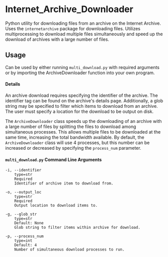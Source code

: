 # Internet_Archive_Downloader

Python utility for downloading files from an archive on the Internet Archive. Uses the `internetarchive` package for downloading files. Utilizes multiprocessing to download multiple files simultaneously and speed up the download of archives with a large number of files.

## Usage ##

Can be used by either running `multi_download.py` with required arguments or
by importing the ArchiveDownloader function into your own program.

#### Details

An archive download requires specifying the identifier of the archive. The identifier tag can be found on the archive's details page. Additionally, a glob string may be specified to filter which items to download from an archive. The user must specify a location for the download to be output on disk.

The `ArchiveDownloader` class speeds up the downloading of an archive with a large number of files by splitting the files to download among simultaneous processes. This allows multiple files to be downloaded at the same time, increasing the total bandwidth available. By default, the `ArchiveDownloader` class will use 4 processes, but this number can be increased or decreased by specifying the `process_num` parameter.

#### `multi_download.py` Command Line Arguments

```
-i, --identifier
    type=str
    Required
    Identifier of archive item to download from.
```
```
-o, --output_loc
    type=str
    Required
    Output location to download items to.
```
```
-g, --glob_str
    type=str
    Default: None
    Glob string to filter items within archive for download.
```
```
-p, --process_num
    type=int
    Default: 4
    Number of simultaneous download processes to run.
```
